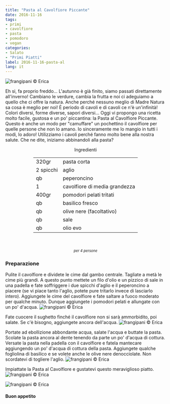 ```yaml
---
title: "Pasta al Cavolfiore Piccante"
date: 2016-11-16
tags:
- primi
- cavolfiore
- pasta
- pomodoro
- vegan
categories:
- Salato
- "Primi Piatti"
label: 2016-11-16-pasta-al
lang: it
---
```

![](header.jpg "frangipani © Erica")

Eh si, fa proprio freddo... L'autunno è già finito, siamo passati direttamente all'inverno! Cambiano le verdure, cambia la frutta e noi ci adeguiamo a quello che ci offre la natura. Anche perché nessuno meglio di Madre Natura sa cosa è meglio per noi! È periodo di cavoli e di cavoli ce n'è un'infinità! Colori diversi, forme diverse, sapori diversi... Oggi vi propongo una ricetta molto facile, gustosa e un po' piccantina: la Pasta al Cavolfiore Piccante. Questo è anche un modo per "camuffare" un pochettino il cavolfiore per quelle persone che non lo amano. Io sinceramente me lo mangio in tutti i modi, lo adoro! Utilizziamo i cavoli perché fanno molto bene alla nostra salute. Che ne dite, iniziamo abbinandoli alla pasta?

<div id="wrapper" style="text-align: center">
  <div id="yourdiv" style="display: inline-block;">
    <div class="ingredients">
      <div class="ingredients-title">Ingredienti</div>
      <table>
        <tbody>
          <tr>
            <td>320gr</td>
            <td>pasta corta</td>
          </tr>
          <tr>
            <td>2 spicchi</td>
            <td>aglio</td>
          </tr>
          <tr>
            <td>qb</td>
            <td>peperoncino</td>
          </tr>
          <tr>
            <td>1</td>
            <td>cavolfiore di media grandezza</td>
          </tr>
          <tr>
            <td>400gr</td>
            <td>pomodori pelati tritati</td>
          </tr>
          <tr>
            <td>qb</td>
            <td>basilico fresco</td>
          </tr>
          <tr>
            <td>qb</td>
            <td>olive nere (facoltativo)</td>
          </tr>
          <tr>
            <td>qb</td>
            <td>sale</td>
          </tr>
          <tr>
            <td>qb</td>
            <td>olio evo</td>
          </tr>
        </tbody>
      </table>
      <br></br>
      <i class="pull-right" style="font-size: 80%;">per 4 persone</i>
    </div>
  </div>
</div>


<h3>
  <font color="grey">
    <i class="fa fa-cogs"></i>
  </font> Preparazione
</h3>

Pulite il cavolfiore e dividete le cime dal gambo centrale. Tagliate a metà le cime più grandi. A questo punto mettete un filo d'olio e un pizzico di sale in una padella e fate soffriggere i due spicchi d'aglio e il peperoncino a piacere (se vi piace tanto l'aglio, potete pure tritarlo invece di lasciarlo intero). Aggiungete le cime del cavolfiore e fate saltare a fuoco moderato per qualche minuto. Dunque aggiungete i pomodori pelati e allungate con un po' d'acqua.
![](sughettocrudo.jpg "frangipani © Erica")

Fate cuocere il sughetto finché il cavolfiore non si sarà ammorbidito, poi salate. Se c'è bisogno, aggiungete ancora dell'acqua.
![](sughettopronto.jpg "frangipani © Erica")

Portate ad ebollizione abbondante acqua, salate l'acqua e buttate la pasta. Scolate la pasta ancora al dente tenendo da parte un po' d'acqua di cottura. Versate la pasta nella padella con il cavolfiore e fatela mantecare aggiungendo un po' d'acqua di cottura della pasta. Aggiungete qualche fogliolina di basilico e se volete anche le olive nere denocciolate. Non scordatevi di togliere l'aglio.
![](padella.jpg "frangipani © Erica")

Impiattate la Pasta al Cavolfiore e gustatevi questo meraviglioso piatto.
![](risultato1.jpg "frangipani © Erica")

![](risultato2.jpg "frangipani © Erica")



<h4>Buon appetito
  <font color="red">
    <i class="fa fa-smile-o"></i>
  </font>
</h4>
